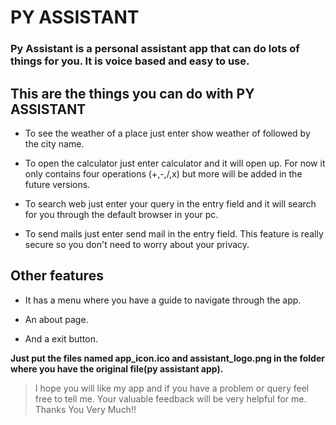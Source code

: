 # PY ASSISTANT

### Py Assistant is a personal assistant app that can do lots of things for you. It is voice based and easy to use.

## This are the things you can do with PY ASSISTANT


- To see the weather of a place just enter show weather of followed by the city name.

- To open the calculator just enter calculator and it will open up. For now it only contains four operations (+,-,/,x) but more will be added in the future versions.

- To search web just enter your query in the entry field and it will search for you through the default browser in your pc.

- To send mails just enter send mail in the entry field. This feature is really secure so you don't need to worry about your privacy.

## Other features

- It has a menu where you have a guide to navigate through the app.

- An about page.

- And a exit button.


**Just put the files named app_icon.ico and assistant_logo.png in the folder where you have the original file(py assistant app).**

>I hope you will like my app and if you have a problem or query feel free to tell me. Your valuable feedback will be very helpful for me. Thanks You Very Much!!
